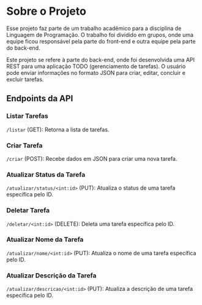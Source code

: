 # Sobre o Projeto

Esse projeto faz parte de um trabalho acadêmico para a disciplina de Linguagem de Programação. O trabalho foi dividido em grupos, onde uma equipe ficou responsável pela parte do front-end e outra equipe pela parte do back-end.

Este projeto se refere à parte do back-end, onde foi desenvolvida uma API REST para uma aplicação TODO (gerenciamento de tarefas). O usuário pode enviar informações no formato JSON para criar, editar, concluir e excluir tarefas.

## Endpoints da API

### Listar Tarefas

`/listar` (GET): Retorna a lista de tarefas.

### Criar Tarefa

`/criar` (POST): Recebe dados em JSON para criar uma nova tarefa.

### Atualizar Status da Tarefa

`/atualizar/status/<int:id>` (PUT): Atualiza o status de uma tarefa específica pelo ID.

### Deletar Tarefa

`/deletar/<int:id>` (DELETE): Deleta uma tarefa específica pelo ID.

### Atualizar Nome da Tarefa

`/atualizar/nome/<int:id>` (PUT): Atualiza o nome de uma tarefa específica pelo ID.

### Atualizar Descrição da Tarefa

`/atualizar/descricao/<int:id>` (PUT): Atualiza a descrição de uma tarefa específica pelo ID.

